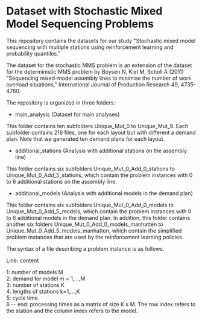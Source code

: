 # Dataset with Stochastic Mixed Model Sequencing Problems

This repository contains the datasets for our study "Stochastic mixed model sequencing with multiple stations using reinforcement learning and probability quantiles."

The dataset for the stochastic MMS problem is an extension of the dataset for the deterministic MMS problem by Boysen N, Kiel M, Scholl A (2011) "Sequencing mixed-model assembly lines to minimise the number of work overload situations," International Journal of Production Research 49, 4735-4760.

The repository is organized in three folders:

* main_analysis (Dataset for main analyses)

This folder contains ten subfolders Unique_Mut_0 to Unique_Mut_9. Each subfolder contains 216 files, one for each layout but with different a demand plan. Note that we generated ten demand plans for each layout.

* additional_stations (Analysis with additional stations on the assembly line)

This folder contains six subfolders Unique_Mut_0_Add_0_stations to Unique_Mut_0_Add_5_stations, which contain the problem instances with 0 to 6 additional stations on the assembly line.

* additional_models (Analysis with additional models in the demand plan)

This folder contains six subfolders Unique_Mut_0_Add_0_models to Unique_Mut_0_Add_5_models, which contain the problem instances with 0 to 6 additional models in the demand plan.
In addition, this folder contains another six folders Unique_Mut_0_Add_0_models_manhatten to Unique_Mut_0_Add_5_models_manhatten, which contain the simplified problem instances that are used by the reinforcement learning policies.

The syntax of a file describing a problem instance is as follows.

Line: content

1: number of models M <br>
2: demand for model m = 1,...,M <br>
3: number of stations K <br>
4: lengths of stations k=1,...,K <br>
5: cycle time <br>
6 -- end: processing times as a matrix of size K x M. The row index refers to the station and the column index refers to the model. 
